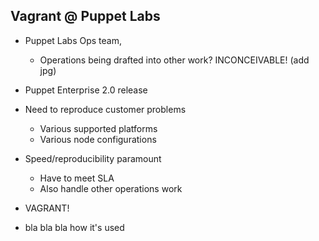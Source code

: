 Vagrant @ Puppet Labs
---------------------

  * Puppet Labs Ops team,
    * Operations being drafted into other work? INCONCEIVABLE! (add jpg)
  * Puppet Enterprise 2.0 release
  * Need to reproduce customer problems
    * Various supported platforms
    * Various node configurations
  * Speed/reproducibility paramount
    * Have to meet SLA
    * Also handle other operations work

  * VAGRANT!

  * bla bla bla how it's used

